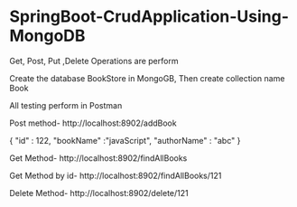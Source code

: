 # SpringBoot-CrudApplication-Using-MongoDB
Get, Post, Put ,Delete Operations are perform

Create the database BookStore in MongoGB, Then create collection name Book

All testing perform in  Postman

Post method- http://localhost:8902/addBook

 {
"id"  : 122,
"bookName"  :"javaScript",
"authorName" : "abc"
}

Get Method- http://localhost:8902/findAllBooks

Get Method by id- http://localhost:8902/findAllBooks/121

Delete Method- http://localhost:8902/delete/121
 
